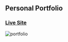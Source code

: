 ## Personal Portfolio

### [Live Site](https://poojan-shah.netlify.app/)

![portfolio](https://imgur.com/6xGUOvs)


